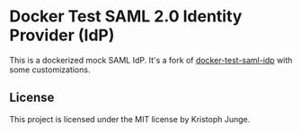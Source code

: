 # Docker Test SAML 2.0 Identity Provider (IdP)

This is a dockerized mock SAML IdP. It's a fork of
[docker-test-saml-idp](https://github.com/kristophjunge/docker-test-saml-idp)
with some customizations.


## License

This project is licensed under the MIT license by Kristoph Junge.
